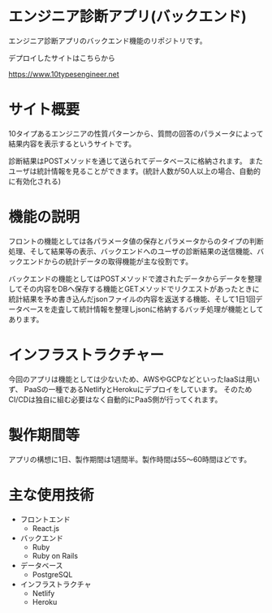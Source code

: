 # エンジニア診断アプリ(バックエンド)
エンジニア診断アプリのバックエンド機能のリポジトリです。

デプロイしたサイトはこちらから

https://www.10typesengineer.net

# サイト概要
10タイプあるエンジニアの性質パターンから、質問の回答のパラメータによって結果内容を表示するというサイトです。

診断結果はPOSTメソッドを通じて送られてデータベースに格納されます。
またユーザは統計情報を見ることができます。(統計人数が50人以上の場合、自動的に有効化される)


# 機能の説明

フロントの機能としては各パラメータ値の保存とパラメータからのタイプの判断処理、そして結果等の表示、バックエンドへのユーザの診断結果の送信機能、バックエンドからの統計データの取得機能が主な役割です。

バックエンドの機能としてはPOSTメソッドで渡されたデータからデータを整理してその内容をDBへ保存する機能とGETメソッドでリクエストがあったときに統計結果を予め書き込んだjsonファイルの内容を返送する機能、そして1日1回データベースを走査して統計情報を整理しjsonに格納するバッチ処理が機能としてあります。

# インフラストラクチャー
今回のアプリは機能としては少ないため、AWSやGCPなどといったIaaSは用いず、
PaaSの一種であるNetlifyとHerokuにデプロイをしています。
そのためCI/CDは独自に組む必要はなく自動的にPaaS側が行ってくれます。

# 製作期間等
アプリの構想に1日、製作期間は1週間半。製作時間は55～60時間ほどです。

# 主な使用技術
- フロントエンド
  - React.js
- バックエンド
  - Ruby
  - Ruby on Rails
- データベース
  - PostgreSQL
- インフラストラクチャ
  - Netlify
  - Heroku